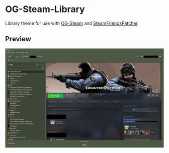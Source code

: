 # OG-Steam-Library
Library theme for use with <a href="https://github.com/ungstein/OG-Steam">OG-Steam</a> and <a href="https://github.com/PhantomGamers/SteamFriendsPatcher">SteamFriendsPatcher<a>.
 
 Preview
 -
 ![Preview1](media/OG-Steam-Library.png)

